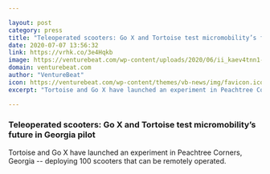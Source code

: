 ```yaml
---

layout: post
category: press
title: "Teleoperated scooters: Go X and Tortoise test micromobility’s future in Georgia pilot"
date: 2020-07-07 13:56:32
link: https://vrhk.co/3e4Hqkb
image: https://venturebeat.com/wp-content/uploads/2020/06/ii_kaev4tnn1-e1593172899920.jpg?w=1200&strip=all
domain: venturebeat.com
author: "VentureBeat"
icon: https://venturebeat.com/wp-content/themes/vb-news/img/favicon.ico
excerpt: "Tortoise and Go X have launched an experiment in Peachtree Corners, Georgia -- deploying 100 scooters that can be remotely operated."

---
```


### Teleoperated scooters: Go X and Tortoise test micromobility’s future in Georgia pilot

Tortoise and Go X have launched an experiment in Peachtree Corners, Georgia -- deploying 100 scooters that can be remotely operated.